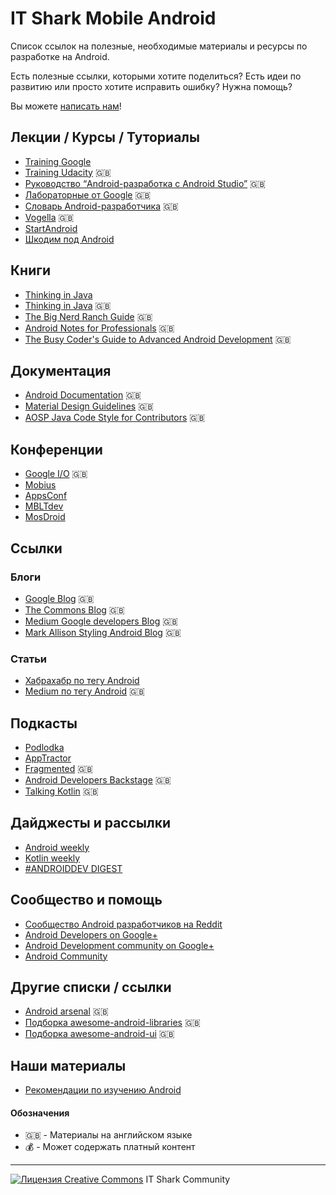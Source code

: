 # IT Shark Mobile Android

Список ссылок на полезные, необходимые материалы и ресурсы по разработке на Android.

Есть полезные ссылки, которыми хотите поделиться? Есть идеи по развитию или просто хотите исправить ошибку? Нужна помощь?

Вы можете [написать нам](https://github.com/it-shark-pro/mobile-android/issues/new)!

## Лекции / Курсы / Туториалы 
- [Training Google](https://developer.android.com/guide/index.html)
- [Training Udacity](https://www.udacity.com/google) :uk:
- [Руководство “Android-разработка с Android Studio”](http://www.vogella.com/tutorials/Android/article.html) :uk:
- [Лабораторные от Google](https://codelabs.developers.google.com/?cat=Android) :uk:
- [Словарь Android-разработчика](https://developers.google.com/android/for-all/vocab-words/) :uk:
- [Vogella](http://www.vogella.com/tutorials/android.html) :uk:
- [StartAndroid](http://startandroid.ru/ru/)
- [Шкодим под Android](http://developer.alexanderklimov.ru/android/)

## Книги
- [Thinking in Java](https://www.ozon.ru/context/detail/id/142431463/?gclid=CjwKCAiA_ojVBRAlEiwAOLRxI-lDZlI8rydYRjmQR6zEDhGsE8LNtGKulfBObTht5od17DR8S09UkBoCqhMQAvD_BwE)
- [Thinking in Java](https://www.amazon.com/Thinking-Java-4th-Bruce-Eckel/dp/0131872486) :uk:
- [The Big Nerd Ranch Guide](http://ptgmedia.pearsoncmg.com/images/9780321804334/samplepages/0321804333.pdf) :uk:
- [Android Notes for Professionals](http://books.goalkicker.com/AndroidBook/) :uk:
- [The Busy Coder's Guide to Advanced Android Development](https://commonsware.com/AdvAndroid/AdvAndroid-1_9_2-CC.pdf) :uk:

## Документация
- [Android Documentation](https://developer.android.com/index.html) :uk:
- [Material Design Guidelines](https://material.io/guidelines/) :uk:
- [AOSP Java Code Style for Contributors](https://source.android.com/setup/code-style) :uk:

## Конференции
- [Google I/O](https://events.google.com/io/) :uk:
- [Mobius](https://www.youtube.com/channel/UCG70q1HRspLdd93HW94WS-A)
- [AppsConf](http://appsconf.ru/)
- [MBLTdev](https://mbltdev.ru/ru)
- [MosDroid](https://www.meetup.com/ru-RU/mosdroid/?chapter_analytics_code=UA-33114605-2)

## Ссылки
### Блоги
- [Google Blog](https://android-developers.googleblog.com/) :uk:
- [The Commons Blog](https://commonsware.com/blog/) :uk:
- [Medium Google developers Blog](https://medium.com/google-developers) :uk:
- [Mark Allison Styling Android Blog](https://blog.stylingandroid.com/) :uk:

### Статьи
- [Хабрахабр по тегу Android](https://habrahabr.ru/hub/android_dev/)
- [Medium по тегу Android](https://medium.com/tag/android) :uk:

## Подкасты
- [Podlodka](https://soundcloud.com/podlodka)
- [AppTractor](https://soundcloud.com/leonid-bogolubov)
- [Fragmented](https://soundcloud.com/fragmentedcast) :uk:
- [Android Developers Backstage](http://androidbackstage.blogspot.com.by/) :uk:
- [Talking Kotlin](http://talkingkotlin.com/) :uk:

## Дайджесты и рассылки
- [Android weekly](http://androidweekly.net/)
- [Kotlin weekly](http://www.kotlinweekly.net/)
- [#ANDROIDDEV DIGEST](https://www.androiddevdigest.com/)

## Сообщество и помощь
- [Сообщество Android разработчиков на Reddit](https://www.reddit.com/r/androiddev/)
- [Android Developers on Google+](https://plus.google.com/+AndroidDevelopers)
- [Android Development community on Google+](https://plus.google.com/communities/105153134372062985968)
- [Android Community](https://androidcommunity.com/)

## Другие списки / ссылки
- [Android arsenal](https://android-arsenal.com/) :uk:
- [Подборка awesome-android-libraries](https://github.com/wasabeef/awesome-android-libraries) :uk:
- [Подборка awesome-android-ui](https://github.com/wasabeef/awesome-android-ui) :uk:

## Наши материалы
- [Рекомендации по изучению Android](/learning-path.md)

#### Обозначения
- :uk: - Материалы на английском языке
- :moneybag: - Может содержать платный контент

---
[![Лицензия Creative Commons](https://i.creativecommons.org/l/by/4.0/80x15.png)](http://creativecommons.org/licenses/by/4.0/) IT Shark Community
